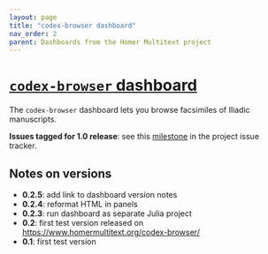 ```yaml
---
layout: page
title: "codex-browser dashboard"
nav_order: 2
parent: Dashboards from the Homer Multitext project
---
```


# [`codex-browser` dashboard](https://www.homermultitext.org/codex-browser)


The `codex-browser` dashboard lets you browse facsimiles of Iliadic manuscripts.

**Issues tagged for 1.0 release**:  see this [milestone](https://github.com/homermultitext/dashboards/milestone/1) in the project issue tracker.


## Notes on versions


- **0.2.5**: add link to dashboard version notes
- **0.2.4**: reformat HTML in panels
- **0.2.3**: run dashboard as separate Julia project
- **0.2**: first test version released on https://www.homermultitext.org/codex-browser/
- **0.1**: first test version 